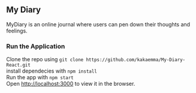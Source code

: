 ## My Diary
MyDiary is an online journal where users can pen down their thoughts and feelings.

### Run the Application
Clone the repo using `git clone https://github.com/kakaemma/My-Diary-React.git`<br>
install dependecies with `npm install`<br>
Run the app with `npm start`<br>
Open [http://localhost:3000](http://localhost:3000) to view it in the browser.
